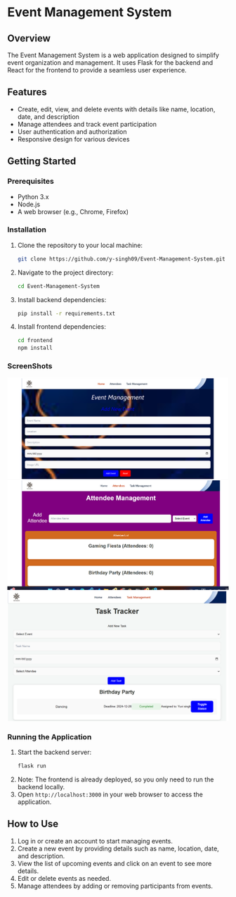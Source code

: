 # Event Management System

## Overview
The Event Management System is a web application designed to simplify event organization and management. It uses Flask for the backend and React for the frontend to provide a seamless user experience.

## Features
- Create, edit, view, and delete events with details like name, location, date, and description
- Manage attendees and track event participation
- User authentication and authorization
- Responsive design for various devices

## Getting Started

### Prerequisites
- Python 3.x
- Node.js
- A web browser (e.g., Chrome, Firefox)

### Installation
1. Clone the repository to your local machine:
    ```sh
    git clone https://github.com/y-singh09/Event-Management-System.git
    ```
2. Navigate to the project directory:
    ```sh
    cd Event-Management-System
    ```
3. Install backend dependencies:
    ```sh
    pip install -r requirements.txt
    ```
4. Install frontend dependencies:
    ```sh
    cd frontend
    npm install
    ```

### ScreenShots
![Event Management Screenshot](ScreenShot/Screenshot1.png)
![Event Management Screenshot](ScreenShot/Screenshot2.png)
![Event Management Screenshot](ScreenShot/Screenshot3.png)


### Running the Application
1. Start the backend server:
    ```sh
    flask run
    ```
2. Note: The frontend is already deployed, so you only need to run the backend locally.
3. Open `http://localhost:3000` in your web browser to access the application.

## How to Use
1. Log in or create an account to start managing events.
2. Create a new event by providing details such as name, location, date, and description.
3. View the list of upcoming events and click on an event to see more details.
4. Edit or delete events as needed.
5. Manage attendees by adding or removing participants from events.
